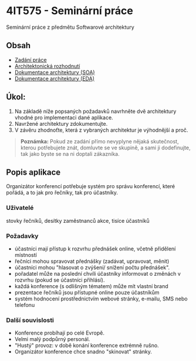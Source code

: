 # 4IT575 - Seminární práce
Seminární práce z předmětu Softwarové architektury

## Obsah
- [Zadání práce](#úkol)
- [Architektonická rozhodnutí](./ADR/README.md)
- [Dokumentace architektury (SOA)](./Dokumentace/SOA/README.md)
- [Dokumentace architektury (EDA)](./Dokumentace/EDA/README.md)

## Úkol:
1.	Na základě níže popsaných požadavků navrhněte dvě architektury vhodné pro implementaci dané aplikace.
2.	Navržené architektury zdokumentujte.
3.	V závěru zhodnoťte, která z vybraných architektur je výhodnější a proč.

> **Poznámka:**
> Pokud ze zadání přímo nevyplyne nějaká skutečnost, kterou potřebujete znát, domluvte se ve skupině, a sami ji dodefinujte, tak jako byste se na ni doptali zákazníka.


## Popis aplikace
Organizátor konferencí potřebuje systém pro správu konferencí, které pořádá, a to jak pro řečníky, tak pro účastníky.

### Uživatelé 
stovky řečníků, desítky zaměstnanců akce, tisíce účastníků

### Požadavky
-	účastníci mají přístup k rozvrhu přednášek online, včetně přidělení místností
-	řečníci mohou spravovat přednášky (zadávat, upravovat, měnit)
-	účastníci mohou "hlasovat o zvýšení/ snížení počtu přednášek".
-	pořadatel může na poslední chvíli účastníky informovat o změnách v rozvrhu (pokud se účastníci přihlásí).
-	každá konference (s odlišným tématem) může mít vlastní brand
-	prezentace řečníků jsou přístupné online pouze účastníkům
-	systém hodnocení prostřednictvím webové stránky, e-mailu, SMS nebo telefonu

### Další souvislosti
- Konference probíhají po celé Evropě.
- Velmi malý podpůrný personál.
- "Hustý" provoz: v době konání konference extrémně rušno.
- Organizátor konference chce snadno "skinovat" stránky.
